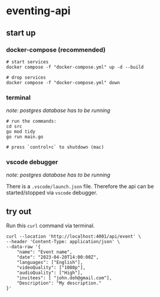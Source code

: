 # eventing-api

## start up

### docker-compose (recommended)

```
# start services
docker compose -f "docker-compose.yml" up -d --build

# drop services
docker compose -f "docker-compose.yml" down
```

### terminal

_note: postgres database has to be running_

```
# run the commands:
cd src
go mod tidy
go run main.go

# press `control+c` to shutdown (mac)
```

### vscode debugger

_note: postgres database has to be running_

There is a `.vscode/launch.json` file. Therefore the api can be started/stopped via `vscode` debugger.

## try out

Run this `curl` command via terminal.

```
curl --location 'http://localhost:4001/api/event' \
--header 'Content-Type: application/json' \
--data-raw '{
    "name": "Event name",
    "date": "2023-04-20T14:00:00Z",
    "languages": ["English"],
    "videoQuality": ["1080p"],
    "audioQuality": ["High"],
    "invitees": [ "john.doh@gmail.com"],
    "Description": "My description."
}'
```
